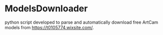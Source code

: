 # ModelsDownloader
python script developed to parse and automatically download free ArtCam models from https://t0105774.wixsite.com/. 
